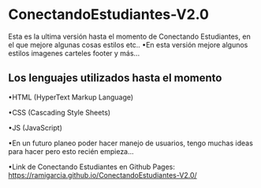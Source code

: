 # ConectandoEstudiantes-V2.0
Esta es la ultima versión hasta el momento de Conectando Estudiantes, en el que mejore algunas cosas estilos etc..
•En esta versión mejore algunos estilos imagenes carteles footer y más...
## Los lenguajes utilizados hasta el momento
•HTML (HyperText Markup Language)

•CSS (Cascading Style Sheets)

•JS (JavaScript)

•En un futuro planeo poder hacer manejo de usuarios, tengo muchas ideas para hacer pero esto recién empieza...


•Link de Conectando Estudiantes en Github Pages: https://ramigarcia.github.io/ConectandoEstudiantes-V2.0/
